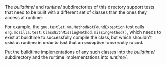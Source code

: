 The *buildtime/* and *runtime/* subdirectories of this directory support tests
that need to be built with a different set of classes than the ones they access
at runtime.

For example, the `gnu.testlet.vm.MethodNotFoundException` test calls
`org.mozilla.test.ClassWithMissingMethod.missingMethod()`, which needs to exist
at buildtime to successfully compile the class, but which shouldn't exist
at runtime in order to test that an exception is correctly raised.

Put the buildtime implementations of any such classes into the *buildtime/*
subdirectory and the runtime implementations into *runtime/*.
